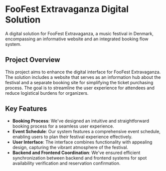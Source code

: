 # FooFest Extravaganza Digital Solution

A digital solution for FooFest Extravaganza, a music festival in Denmark, encompassing an informative website and an integrated booking flow system.

## Project Overview

This project aims to enhance the digital interface for FooFest Extravaganza. The solution includes a website that serves as an information hub about the festival and a separate booking site for simplifying the ticket purchasing process. The goal is to streamline the user experience for attendees and reduce logistical burdens for organizers.

## Key Features

- **Booking Process**: We've designed an intuitive and straightforward booking process for a seamless user experience.
- **Event Schedule**: Our system features a comprehensive event schedule, enabling users to plan their festival experience effectively.
- **User Interface**: The interface combines functionality with appealing design, capturing the vibrant atmosphere of the festival.
- **Backend and Frontend Coordination**: We've ensured efficient synchronization between backend and frontend systems for spot availability verification and reservation confirmation.
